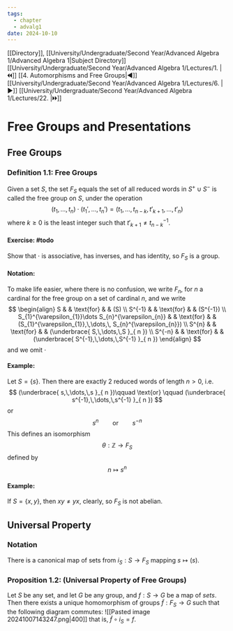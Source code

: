 ```yaml
---
tags:
  - chapter
  - advalg1
date: 2024-10-10
---
```

[[Directory]], [[University/Undergraduate/Second Year/Advanced Algebra 1/Advanced Algebra 1|Subject Directory]]
[[University/Undergraduate/Second Year/Advanced Algebra 1/Lectures/1. |🞀🞀]] [[4. Automorphisms and Free Groups|◀]] [[University/Undergraduate/Second Year/Advanced Algebra 1/Lectures/6. |▶]] [[University/Undergraduate/Second Year/Advanced Algebra 1/Lectures/22. |🞂🞂]]
# Free Groups and Presentations
## Free Groups
### Definition 1.1: Free Groups
Given a set ${} S {}$, the set ${} F_{S} {}$ equals the set of all reduced words in ${} S^{+} \cup S^{-} {}$ is called the free group on ${} S$, under the operation 
$$
(t_{1},\,\dots,\,t_{n})\cdot (t_{1}',\,\dots,\,t_{n}')=(t_{1},\,\dots,\,t_{n-k},\, t'_{k+1},\,\dots,\,t'_{n})
$$
where ${} k\geq 0$ is the least integer such that ${} t'_{k+1}\neq t_{n-k}^{-1} {}$.
#### Exercise: #todo 
Show that $\cdot$ is associative, has inverses, and has identity, so $F_{S}$ is a group.
#### Notation:
To make life easier, where there is no confusion, we write ${} F_{n}$, for ${} n {}$ a cardinal for the free group on a set of cardinal $n$, and we write
$$
\begin{align}
S  & &  \text{for}  &   & (S) \\
S^{-1}  & &  \text{for}  &   & (S^{-1}) \\
S_{1}^{\varepsilon_{1}}\dots S_{n}^{\varepsilon_{n}}  & &  \text{for}  &   & (S_{1}^{\varepsilon_{1}},\,\dots,\, S_{n}^{\varepsilon_{n}}) \\
S^{n} &  & \text{for}  &  & (\underbrace{ S,\,\dots,\,S }_{ n }) \\
S^{-n} &  & \text{for}  &  & (\underbrace{ S^{-1},\,\dots,\,S^{-1} }_{ n })
\end{align}
$$
and we omit $\cdot {}$
#### Example:
Let ${} S=\{ s \} {}$. Then there are exactly $2$ reduced words of length $n>0 {}$, i.e.
$$
(\underbrace{ s,\,\dots,\,s }_{ n })\qquad \text{or} \qquad (\underbrace{ s^{-1},\,\dots,\,s^{-1} }_{ n })
$$
or
$$
s^{n} \qquad \text{or} \qquad s^{-n}
$$
This defines an isomorphism
$$
\theta:\mathbb{Z} \to{}F_{S}
$$
defined by
$$
n \mapsto  s^{n}
$$
#### Example:
If ${} S=\{ x,\, y \} {}$, then ${} xy \neq yx {}$, clearly, so ${} F_{S} {}$ is not abelian.
## Universal Property
### Notation
There is a canonical map of sets from ${} i_{S}:S\to{}F_{S} {}$ mapping ${} s \mapsto (s) {}$.
### Proposition 1.2: (Universal Property of Free Groups)
Let $S$ be any set, and let $G$ be any group, and $f:S\to{}G {}$ be a map of *sets*. Then there exists a unique homomorphism of groups ${} \tilde{f}: F_{S}\to{}G {}$ such that the following diagram commutes:
![[Pasted image 20241007143247.png|400]]
that is, ${} \tilde{f} \circ  i_{S}=f {}$.